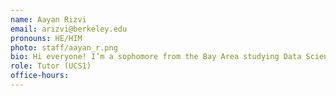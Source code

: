 ```yaml
---
name: Aayan Rizvi
email: arizvi@berkeley.edu
pronouns: HE/HIM
photo: staff/aayan_r.png
bio: Hi everyone! I’m a sophomore from the Bay Area studying Data Science. In my free time, I enjoy watching movies, playing poker (35o), exploring different perfumes (Diptyque Tempo is my current daily)
role: Tutor (UCS1)
office-hours: 
---
```

